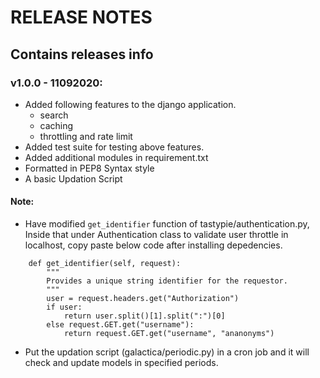 # RELEASE NOTES
## Contains releases info

### v1.0.0 - 11092020:
- Added following features to the django application.
    - search
    - caching
    - throttling and rate limit
- Added test suite for testing above features.
- Added additional modules in requirement.txt
- Formatted in PEP8 Syntax style
- A basic Updation Script

#### Note:
- Have modified `get_identifier` function of tastypie/authentication.py, Inside that under Authentication class to validate user throttle in localhost, copy paste below code after installing depedencies.
```=python
    def get_identifier(self, request):
        """ 
        Provides a unique string identifier for the requestor.
        """
        user = request.headers.get("Authorization")
        if user:
            return user.split()[1].split(":")[0]
        else request.GET.get("username"):
            return request.GET.get("username", "ananonyms")
```
- Put the updation script (galactica/periodic.py) in a cron job and it will check and update models in specified periods.
